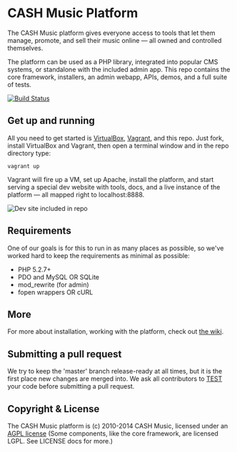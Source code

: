 # CASH Music Platform

The CASH Music platform gives everyone access to tools that let them manage, 
promote, and sell their music online — all owned and controlled themselves.

The platform can be used as a PHP library, integrated into popular CMS systems, 
or standalone with the included admin app. This repo contains the core framework, 
installers, an admin webapp, APIs, demos, and a full suite of tests.

[![Build Status](https://secure.travis-ci.org/cashmusic/platform.png)](http://travis-ci.org/cashmusic/platform)

  
## Get up and running

All you need to get started is [VirtualBox](https://www.virtualbox.org/wiki/Downloads), 
[Vagrant](http://www.vagrantup.com/downloads.html), and this repo. Just fork, install
VirtualBox and Vagrant, then open a terminal window and in the repo directory type:

```
vagrant up
```  

Vagrant will fire up a VM, set up Apache, install the platform, and start serving a 
special dev website with tools, docs, and a live instance of the platform — all mapped 
right to localhost:8888.

![Dev site included in repo](https://b6febe3773eb5c5bc449-6d885a724441c07ff9b675222419a9d2.ssl.cf2.rackcdn.com/special/docs/dev_screenshot.jpg)


## Requirements

One of our goals is for this to run in as many places as possible, so we've worked 
hard to keep the requirements as minimal as possible:

 * PHP 5.2.7+
 * PDO and MySQL OR SQLite
 * mod_rewrite (for admin)
 * fopen wrappers OR cURL 

## More

For more about installation, working with the platform, check out [the wiki](https://github.com/cashmusic/platform/wiki).

## Submitting a pull request

We try to keep the 'master' branch release-ready at all times, but it is the first 
place new changes are merged into. We ask all contributors to [TEST](https://github.com/cashmusic/platform/blob/master/tests/README.md) your code before submitting a pull request.

## Copyright & License

The CASH Music platform is (c) 2010-2014 CASH Music, licensed under an 
[AGPL license](http://www.gnu.org/licenses/agpl-3.0.html) (Some components, like
the core framework, are licensed LGPL. See LICENSE docs for more.)
